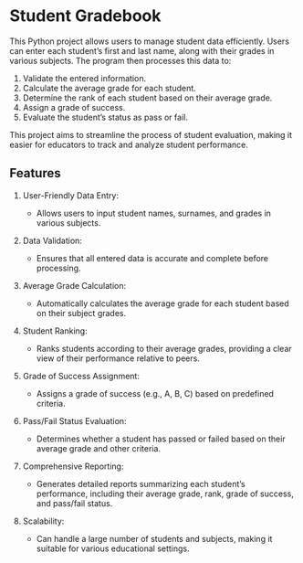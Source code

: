 # Student Gradebook
This Python project allows users to manage student data efficiently. Users can enter each student’s first and last name, along with their grades in various subjects. The program then processes this data to:

1. Validate the entered information.
2. Calculate the average grade for each student.
3. Determine the rank of each student based on their average grade.
4. Assign a grade of success.
5. Evaluate the student’s status as pass or fail.

This project aims to streamline the process of student evaluation, making it easier for educators to track and analyze student performance.

## Features
1. User-Friendly Data Entry:
    * Allows users to input student names, surnames, and grades in various subjects.

2. Data Validation:
    * Ensures that all entered data is accurate and complete before processing.

3. Average Grade Calculation:
    * Automatically calculates the average grade for each student based on their subject grades.

4. Student Ranking:
    * Ranks students according to their average grades, providing a clear view of their performance relative to peers.

5. Grade of Success Assignment:
    * Assigns a grade of success (e.g., A, B, C) based on predefined criteria.

6. Pass/Fail Status Evaluation:
    * Determines whether a student has passed or failed based on their average grade and other criteria.

7. Comprehensive Reporting:
    * Generates detailed reports summarizing each student’s performance, including their average grade, rank, grade of success, and pass/fail status.

8. Scalability:
    * Can handle a large number of students and subjects, making it suitable for various educational settings.